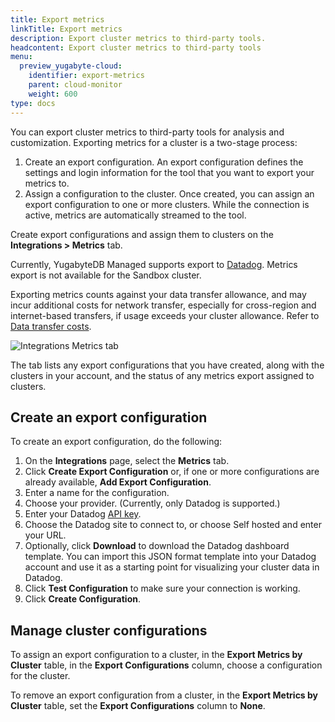 ```yaml
---
title: Export metrics
linkTitle: Export metrics
description: Export cluster metrics to third-party tools.
headcontent: Export cluster metrics to third-party tools
menu:
  preview_yugabyte-cloud:
    identifier: export-metrics
    parent: cloud-monitor
    weight: 600
type: docs
---
```


You can export cluster metrics to third-party tools for analysis and customization. Exporting metrics for a cluster is a two-stage process:

1. Create an export configuration. An export configuration defines the settings and login information for the tool that you want to export your metrics to.
1. Assign a configuration to the cluster. Once created, you can assign an export configuration to one or more clusters. While the connection is active, metrics are automatically streamed to the tool.

Create export configurations and assign them to clusters on the **Integrations > Metrics** tab.

Currently, YugabyteDB Managed supports export to [Datadog](https://docs.datadoghq.com/). Metrics export is not available for the Sandbox cluster.

Exporting metrics counts against your data transfer allowance, and may incur additional costs for network transfer, especially for cross-region and internet-based transfers, if usage exceeds your cluster allowance. Refer to [Data transfer costs](../../cloud-admin/cloud-billing-costs/#data-transfer-costs).

![Integrations Metrics tab](/images/yb-cloud/managed-metrics-export.png)

The tab lists any export configurations that you have created, along with the clusters in your account, and the status of any metrics export assigned to clusters.

## Create an export configuration

To create an export configuration, do the following:

1. On the **Integrations** page, select the **Metrics** tab.
1. Click **Create Export Configuration** or, if one or more configurations are already available, **Add Export Configuration**.
1. Enter a name for the configuration.
1. Choose your provider. (Currently, only Datadog is supported.)
1. Enter your Datadog [API key](https://docs.datadoghq.com/account_management/api-app-keys/).
1. Choose the Datadog site to connect to, or choose Self hosted and enter your URL.
1. Optionally, click **Download** to download the Datadog dashboard template. You can import this JSON format template into your Datadog account and use it as a starting point for visualizing your cluster data in Datadog.
1. Click **Test Configuration** to make sure your connection is working.
1. Click **Create Configuration**.

## Manage cluster configurations

To assign an export configuration to a cluster, in the **Export Metrics by Cluster** table, in the **Export Configurations** column, choose a configuration for the cluster.

To remove an export configuration from a cluster, in the **Export Metrics by Cluster** table, set the **Export Configurations** column to **None**.
